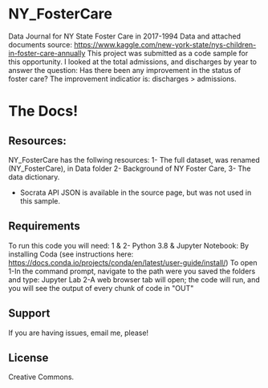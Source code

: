 # NY_FosterCare
Data Journal for NY State Foster Care in 2017-1994
Data and attached documents source: https://www.kaggle.com/new-york-state/nys-children-in-foster-care-annually
This project was submitted as a code sample for this opportunity. I looked at the total admissions, and discharges by year to answer the question:
Has there been any improvement in the status of foster care? The improvement indicatior is: discharges > admissions.

The Docs!
========

Resources: 
----------
NY_FosterCare has the follwing resources:
1- The full dataset, was renamed (NY_FosterCare), in Data folder
2- Background of NY Foster Care,
3- The data dictionary.
* Socrata API JSON is available in the source page, but was not used in this sample.


Requirements
------------
To run this code you will need:
1 & 2- Python 3.8 & Jupyter Notebook: By installing Coda (see instructions here: https://docs.conda.io/projects/conda/en/latest/user-guide/install/)
To open
1-In the command prompt, navigate to the path were you saved the folders and type: Jupyter Lab
2-A web browser tab will open; the code will run, and you will see the output of every chunk of code in "OUT"

Support
-------
If you are having issues, email me, please!

License
-------
Creative Commons.
